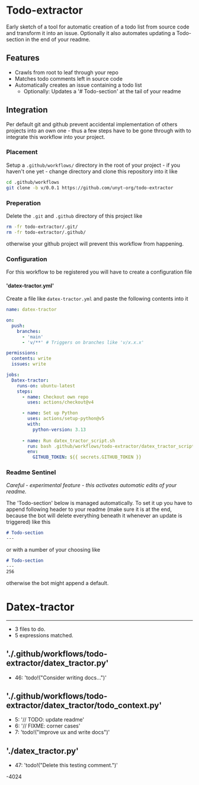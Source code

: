 # Todo-extractor
Early sketch of a tool for automatic creation of a todo list from source code and transform it into an issue. Optionally it also automates updating a Todo-section in the end of your readme.

## Features
- Crawls from root to leaf through your repo
- Matches todo comments left in source code
- Automatically creates an issue containing a todo list
  - Optionally: Updates a '# Todo-section' at the tail of your readme

## Integration
Per default git and github prevent accidental implementation of others projects into an own one - thus a few steps have to be gone through with to integrate this workflow into your project.

### Placement 
Setup a `.github/workflows/` directory in the root of your project - if you haven't one yet - change directory and clone this repository into it like 
```bash
cd .github/workflows
git clone -b v/0.0.1 https://github.com/unyt-org/todo-extractor
```

### Preperation
Delete the `.git` and `.github` directory of this project like
```bash
rm -fr todo-extractor/.git/
rm -fr todo-extractor/.github/
```
otherwise your github project will prevent this workflow from happening.

### Configuration
For this workflow to be registered you will have to create a configuration file

#### 'datex-tractor.yml'
Create a file like `datex-tractor.yml` and paste the following contents into it
```yml
name: datex-tractor

on:
  push:
    branches:
      - 'main'
      - 'v/**' # Triggers on branches like 'v/x.x.x'

permissions:
  contents: write
  issues: write

jobs:
  Datex-tractor:
    runs-on: ubuntu-latest
    steps:
      - name: Checkout own repo
        uses: actions/checkout@v4

      - name: Set up Python
        uses: actions/setup-python@v5
        with: 
          python-version: 3.13
 
      - name: Run datex_tractor_script.sh
        run: bash .github/workflows/todo-extractor/datex_tractor_script.sh
        env:
          GITHUB_TOKEN: ${{ secrets.GITHUB_TOKEN }}
```

### Readme Sentinel
*Careful - experimental feature - this activates automatic edits of your readme.*


The 'Todo-section' below is managed automatically. To set it up you have to append following header to your readme (make sure it is at the end, because the bot will delete everything beneath it whenever an update is triggered) like this

```md
# Todo-section
---
```
or with a number of your choosing like
```md
# Todo-section
---
256
```
otherwise the bot might append a default.

# Datex-tractor
---
- 3 files to do.
- 5 expressions matched.

## './.github/workflows/todo-extractor/datex_tractor.py'
- 46: 'todo!("Consider writing docs...")'
## './.github/workflows/todo-extractor/datex_tractor/todo_context.py'
- 5: '// TODO: update readme'
- 6: '// FIXME: corner cases'
- 7: 'todo!("improve ux and write docs")'
## './datex_tractor.py'
- 47: 'todo!("Delete this testing comment.")'

-4024
